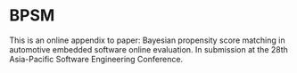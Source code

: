 # BPSM
This is an online appendix to paper: Bayesian propensity score matching in automotive embedded software online evaluation. In submission at the 28th Asia-Pacific Software Engineering Conference.
